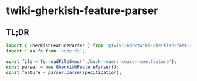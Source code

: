 # twiki-gherkish-feature-parser

## TL;DR
```js
import { GherkishFeatureParser } from '@twiki-bdd/twiki-gherkish-feature-parser';
import * as fs from 'node:fs';

const file = fs.readFileSync('./buck-rogers-season-one.feature');
const parser = new GherkishFeatureParser();
const feature = parser.parse(specification);
```
